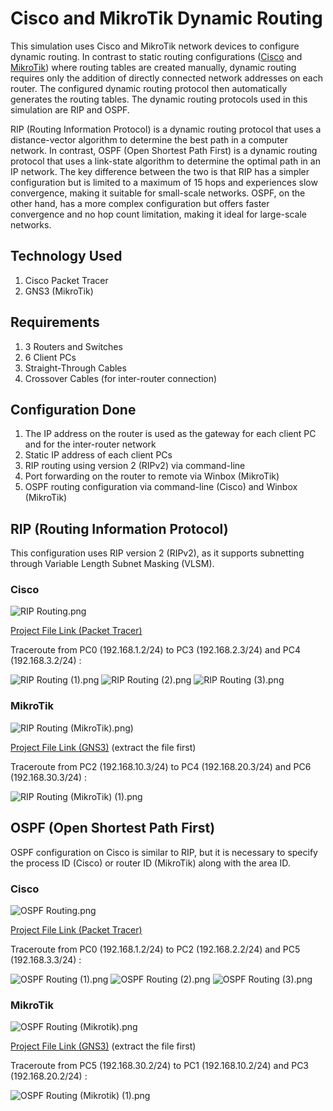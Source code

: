 # Cisco and MikroTik Dynamic Routing
This simulation uses Cisco and MikroTik network devices to configure dynamic routing. In contrast to static routing configurations ([Cisco](https://github.com/eightball270/CodingStudio-ComputerNetworkFundamentals?tab=readme-ov-file#static-routing) and [MikroTik](https://github.com/eightball270/MikroTik-Static-Routing/tree/main?tab=readme-ov-file#mikrotik-static-routing)) where routing tables are created manually, dynamic routing requires only the addition of directly connected network addresses on each router. The configured dynamic routing protocol then automatically generates the routing tables. The dynamic routing protocols used in this simulation are RIP and OSPF.

RIP (Routing Information Protocol) is a dynamic routing protocol that uses a distance-vector algorithm to determine the best path in a computer network. In contrast, OSPF (Open Shortest Path First) is a dynamic routing protocol that uses a link-state algorithm to determine the optimal path in an IP network. The key difference between the two is that RIP has a simpler configuration but is limited to a maximum of 15 hops and experiences slow convergence, making it suitable for small-scale networks. OSPF, on the other hand, has a more complex configuration but offers faster convergence and no hop count limitation, making it ideal for large-scale networks.

## Technology Used
1. Cisco Packet Tracer
2. GNS3 (MikroTik)

## Requirements
1. 3 Routers and Switches
2. 6 Client PCs
3. Straight-Through Cables
4. Crossover Cables (for inter-router connection)

## Configuration Done
1. The IP address on the router is used as the gateway for each client PC and for the inter-router network
2. Static IP address of each client PCs
3. RIP routing using version 2 (RIPv2) via command-line
4. Port forwarding on the router to remote via Winbox (MikroTik)
5. OSPF routing configuration via command-line (Cisco) and Winbox (MikroTik)

## RIP (Routing Information Protocol)
This configuration uses RIP version 2 (RIPv2), as it supports subnetting through Variable Length Subnet Masking (VLSM).

### Cisco

![RIP Routing.png](https://github.com/eightball270/Cisco-and-MikroTik-Dynamic-Routing/blob/main/Cisco/RIP%20Routing.png)

[Project File Link (Packet Tracer)](https://github.com/eightball270/Cisco-and-MikroTik-Dynamic-Routing/blob/main/Cisco/RIP%20Routing.pkt)

Traceroute from PC0 (192.168.1.2/24) to PC3 (192.168.2.3/24) and PC4 (192.168.3.2/24) :

![RIP Routing (1).png](https://github.com/eightball270/Cisco-and-MikroTik-Dynamic-Routing/blob/main/Cisco/RIP%20Routing%20(1).png) ![RIP Routing (2).png](https://github.com/eightball270/Cisco-and-MikroTik-Dynamic-Routing/blob/main/Cisco/RIP%20Routing%20(2).png) ![RIP Routing (3).png](https://github.com/eightball270/Cisco-and-MikroTik-Dynamic-Routing/blob/main/Cisco/RIP%20Routing%20(3).png)

### MikroTik

![RIP Routing (MikroTik).png)](https://github.com/eightball270/Cisco-and-MikroTik-Dynamic-Routing/blob/main/MikroTik/RIP%20Routing%20(MikroTik).png)

[Project File Link (GNS3)](https://github.com/eightball270/Cisco-and-MikroTik-Dynamic-Routing/blob/main/MikroTik/RIP%20Routing%20(MikroTik).gns3project.rar) (extract the file first)

Traceroute from PC2 (192.168.10.3/24) to PC4 (192.168.20.3/24) and PC6 (192.168.30.3/24) :

![RIP Routing (MikroTik) (1).png](https://github.com/eightball270/Cisco-and-MikroTik-Dynamic-Routing/blob/main/MikroTik/RIP%20Routing%20(MikroTik)%20(1).png)

## OSPF (Open Shortest Path First)
OSPF configuration on Cisco is similar to RIP, but it is necessary to specify the process ID (Cisco) or router ID (MikroTik) along with the area ID.

### Cisco

![OSPF Routing.png](https://github.com/eightball270/Cisco-and-MikroTik-Dynamic-Routing/blob/main/Cisco/OSPF%20Routing.png)

[Project File Link (Packet Tracer)](https://github.com/eightball270/Cisco-and-MikroTik-Dynamic-Routing/blob/main/Cisco/OSPF%20Routing.pkt)

Traceroute from PC0 (192.168.1.2/24) to PC2 (192.168.2.2/24) and PC5 (192.168.3.3/24) :

![OSPF Routing (1).png](https://github.com/eightball270/Cisco-and-MikroTik-Dynamic-Routing/blob/main/Cisco/OSPF%20Routing%20(1).png) ![OSPF Routing (2).png](https://github.com/eightball270/Cisco-and-MikroTik-Dynamic-Routing/blob/main/Cisco/OSPF%20Routing%20(2).png) ![OSPF Routing (3).png](https://github.com/eightball270/Cisco-and-MikroTik-Dynamic-Routing/blob/main/Cisco/OSPF%20Routing%20(3).png)

### MikroTik

![OSPF Routing (Mikrotik).png](https://github.com/eightball270/Cisco-and-MikroTik-Dynamic-Routing/blob/main/MikroTik/OSPF%20Routing%20(Mikrotik).png)

[Project File Link (GNS3)](https://github.com/eightball270/Cisco-and-MikroTik-Dynamic-Routing/blob/main/MikroTik/OSPF%20Routing%20(MikroTik).gns3project.rar) (extract the file first)

Traceroute from PC5 (192.168.30.2/24) to PC1 (192.168.10.2/24) and PC3 (192.168.20.2/24) :

![OSPF Routing (Mikrotik) (1).png](https://github.com/eightball270/Cisco-and-MikroTik-Dynamic-Routing/blob/main/MikroTik/OSPF%20Routing%20(Mikrotik)%20(1).png)

